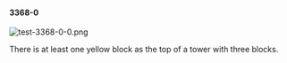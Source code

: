 #### 3368-0
![test-3368-0-0.png](https://github.com/lil-lab/nlvr/raw/master/nlvr/test/images/6/test-3368-0-0.png "test-3368-0-0.png")

There is at least one yellow block as the top of a tower with three blocks.
